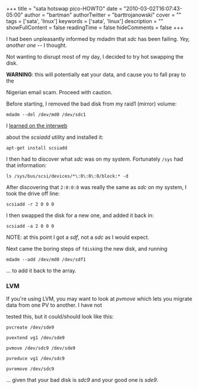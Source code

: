 +++
title = "sata hotswap pico-HOWTO"
date = "2010-03-02T16:07:43-05:00"
author = "bartman"
authorTwitter = "barttrojanowski"
cover = ""
tags = ['sata', 'linux']
keywords = ['sata', 'linux']
description = ""
showFullContent = false
readingTime = false
hideComments = false
+++

I had been unpleasantly informed by mdadm that *sdc* has been failing.  *Yey, another one* -- I thought.

Not wanting to disrupt most of my day, I decided to try hot swapping the disk.



<!--more-->



<b>WARNING</b>: this will potentially eat your data, and cause you to fall pray to the

Nigerian email scam.  Proceed with caution.



Before starting, I removed the bad disk from my raid1 (mirror) volume:



    mdadm --del /dev/md0 /dev/sdc1



I [learned on the interweb](http://linux.derkeiler.com/Newsgroups/comp.os.linux.hardware/2006-11/msg00122.html)

about the *scsiadd* utility and installed it:



    apt-get install scsiadd



I then had to discover what *sdc* was on my system.  Fortunately `/sys` had that information:



    ls /sys/bus/scsi/devices/*\:0\:0\:0/block:* -d    



After discovering that `2:0:0:0` was really the same as *sdc* on my system, I took the drive off line:



    scsiadd -r 2 0 0 0



I then swapped the disk for a new one, and added it back in:



    scsiadd -a 2 0 0 0



NOTE: at this point I got a *sdf*, not a *sdc* as I would expect.



Next came the boring steps of `fdisk`ing the new disk, and running



    mdadm --add /dev/md0 /dev/sdf1



... to add it back to the array.



### LVM



If you're using LVM, you may want to look at *pvmove* which lets you migrate data from one PV to another.  I have not

tested this, but it could/should look like this:



    pvcreate /dev/sde9

    pvextend vg1 /dev/sde9

    pvmove /dev/sdc9 /dev/sde9

    pvreduce vg1 /dev/sdc9

    pvremove /dev/sdc9



... given that your bad disk is *sdc9* and your good one is *sde9*.
